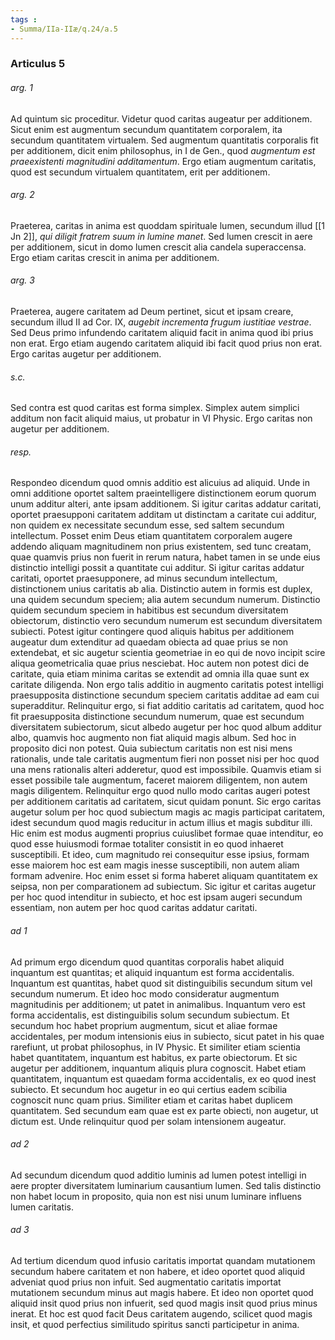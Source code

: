 ```yaml
---
tags : 
- Summa/IIa-IIæ/q.24/a.5
---
```


### Articulus 5

###### arg. 1
Ad quintum sic proceditur. Videtur quod caritas augeatur per additionem. Sicut enim est augmentum secundum quantitatem corporalem, ita secundum quantitatem virtualem. Sed augmentum quantitatis corporalis fit per additionem, dicit enim philosophus, in I de Gen., quod *augmentum est praeexistenti magnitudini additamentum*. Ergo etiam augmentum caritatis, quod est secundum virtualem quantitatem, erit per additionem.

###### arg. 2
Praeterea, caritas in anima est quoddam spirituale lumen, secundum illud [[1 Jn 2]], *qui diligit fratrem suum in lumine manet*. Sed lumen crescit in aere per additionem, sicut in domo lumen crescit alia candela superaccensa. Ergo etiam caritas crescit in anima per additionem.

###### arg. 3
Praeterea, augere caritatem ad Deum pertinet, sicut et ipsam creare, secundum illud II ad Cor. IX, *augebit incrementa frugum iustitiae vestrae*. Sed Deus primo infundendo caritatem aliquid facit in anima quod ibi prius non erat. Ergo etiam augendo caritatem aliquid ibi facit quod prius non erat. Ergo caritas augetur per additionem.

###### s.c.
Sed contra est quod caritas est forma simplex. Simplex autem simplici additum non facit aliquid maius, ut probatur in VI Physic. Ergo caritas non augetur per additionem.

###### resp.
Respondeo dicendum quod omnis additio est alicuius ad aliquid. Unde in omni additione oportet saltem praeintelligere distinctionem eorum quorum unum additur alteri, ante ipsam additionem. Si igitur caritas addatur caritati, oportet praesupponi caritatem additam ut distinctam a caritate cui additur, non quidem ex necessitate secundum esse, sed saltem secundum intellectum. Posset enim Deus etiam quantitatem corporalem augere addendo aliquam magnitudinem non prius existentem, sed tunc creatam, quae quamvis prius non fuerit in rerum natura, habet tamen in se unde eius distinctio intelligi possit a quantitate cui additur. Si igitur caritas addatur caritati, oportet praesupponere, ad minus secundum intellectum, distinctionem unius caritatis ab alia. Distinctio autem in formis est duplex, una quidem secundum speciem; alia autem secundum numerum. Distinctio quidem secundum speciem in habitibus est secundum diversitatem obiectorum, distinctio vero secundum numerum est secundum diversitatem subiecti. Potest igitur contingere quod aliquis habitus per additionem augeatur dum extenditur ad quaedam obiecta ad quae prius se non extendebat, et sic augetur scientia geometriae in eo qui de novo incipit scire aliqua geometricalia quae prius nesciebat. Hoc autem non potest dici de caritate, quia etiam minima caritas se extendit ad omnia illa quae sunt ex caritate diligenda. Non ergo talis additio in augmento caritatis potest intelligi praesupposita distinctione secundum speciem caritatis additae ad eam cui superadditur. Relinquitur ergo, si fiat additio caritatis ad caritatem, quod hoc fit praesupposita distinctione secundum numerum, quae est secundum diversitatem subiectorum, sicut albedo augetur per hoc quod album additur albo, quamvis hoc augmento non fiat aliquid magis album. Sed hoc in proposito dici non potest. Quia subiectum caritatis non est nisi mens rationalis, unde tale caritatis augmentum fieri non posset nisi per hoc quod una mens rationalis alteri adderetur, quod est impossibile. Quamvis etiam si esset possibile tale augmentum, faceret maiorem diligentem, non autem magis diligentem. Relinquitur ergo quod nullo modo caritas augeri potest per additionem caritatis ad caritatem, sicut quidam ponunt. Sic ergo caritas augetur solum per hoc quod subiectum magis ac magis participat caritatem, idest secundum quod magis reducitur in actum illius et magis subditur illi. Hic enim est modus augmenti proprius cuiuslibet formae quae intenditur, eo quod esse huiusmodi formae totaliter consistit in eo quod inhaeret susceptibili. Et ideo, cum magnitudo rei consequitur esse ipsius, formam esse maiorem hoc est eam magis inesse susceptibili, non autem aliam formam advenire. Hoc enim esset si forma haberet aliquam quantitatem ex seipsa, non per comparationem ad subiectum. Sic igitur et caritas augetur per hoc quod intenditur in subiecto, et hoc est ipsam augeri secundum essentiam, non autem per hoc quod caritas addatur caritati.

###### ad 1
Ad primum ergo dicendum quod quantitas corporalis habet aliquid inquantum est quantitas; et aliquid inquantum est forma accidentalis. Inquantum est quantitas, habet quod sit distinguibilis secundum situm vel secundum numerum. Et ideo hoc modo consideratur augmentum magnitudinis per additionem; ut patet in animalibus. Inquantum vero est forma accidentalis, est distinguibilis solum secundum subiectum. Et secundum hoc habet proprium augmentum, sicut et aliae formae accidentales, per modum intensionis eius in subiecto, sicut patet in his quae rarefiunt, ut probat philosophus, in IV Physic. Et similiter etiam scientia habet quantitatem, inquantum est habitus, ex parte obiectorum. Et sic augetur per additionem, inquantum aliquis plura cognoscit. Habet etiam quantitatem, inquantum est quaedam forma accidentalis, ex eo quod inest subiecto. Et secundum hoc augetur in eo qui certius eadem scibilia cognoscit nunc quam prius. Similiter etiam et caritas habet duplicem quantitatem. Sed secundum eam quae est ex parte obiecti, non augetur, ut dictum est. Unde relinquitur quod per solam intensionem augeatur.

###### ad 2
Ad secundum dicendum quod additio luminis ad lumen potest intelligi in aere propter diversitatem luminarium causantium lumen. Sed talis distinctio non habet locum in proposito, quia non est nisi unum luminare influens lumen caritatis.

###### ad 3
Ad tertium dicendum quod infusio caritatis importat quandam mutationem secundum habere caritatem et non habere, et ideo oportet quod aliquid adveniat quod prius non infuit. Sed augmentatio caritatis importat mutationem secundum minus aut magis habere. Et ideo non oportet quod aliquid insit quod prius non infuerit, sed quod magis insit quod prius minus inerat. Et hoc est quod facit Deus caritatem augendo, scilicet quod magis insit, et quod perfectius similitudo spiritus sancti participetur in anima.

